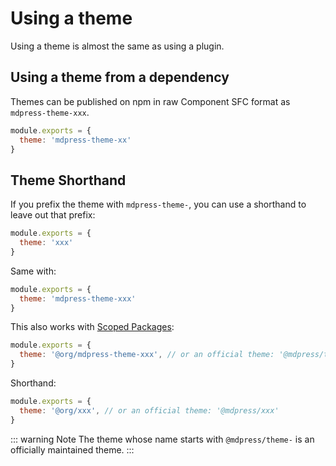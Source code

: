 # Using a theme

Using a theme is almost the same as using a plugin.

## Using a theme from a dependency

Themes can be published on npm in raw Component SFC format as `mdpress-theme-xxx`.

``` js
module.exports = {
  theme: 'mdpress-theme-xx'
}
```

## Theme Shorthand

If you prefix the theme with `mdpress-theme-`, you can use a shorthand to leave out that prefix:

``` js
module.exports = {
  theme: 'xxx'
}
```

Same with:

``` js
module.exports = {
  theme: 'mdpress-theme-xxx'
}
```

This also works with [Scoped Packages](https://docs.npmjs.com/misc/scope):

``` js
module.exports = {
  theme: '@org/mdpress-theme-xxx', // or an official theme: '@mdpress/theme-xxx'
}
```

Shorthand:

``` js
module.exports = {
  theme: '@org/xxx', // or an official theme: '@mdpress/xxx'
}
```

::: warning Note
The theme whose name starts with `@mdpress/theme-` is an officially maintained theme.
:::
